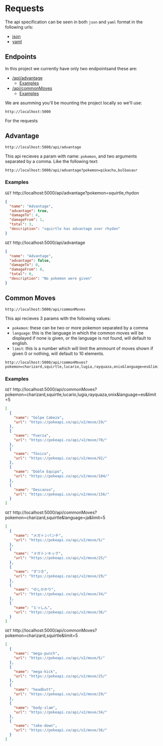 # Requests

The api specification can be seen in both `json` and `yaml` format in the following urls:

- [json](https://github.com/ferpart/pokerest/tree/master/Docs/pokerest.json)
- [yaml](https://github.com/ferpart/pokerest/tree/master/Docs/pokerest.yaml)

## Endpoints

In this project we currently have only two endpointsand these are:

- [/api/advantage](#advantage)
  - [Examples](#examples)
- [/api/commonMoves](#common-moves)
  - [Examples](#examples-1)

We are asumming you'll be mounting the project locally so we'll use:

```text
http://localhost:5000
```

For the requests

## Advantage

```text
http://localhost:5000/api/advantage
```

This api recieves a param with name: `pokemon`, and two arguments separated by a comma. Like the following text:

```text
http://localhost:5000/api/advantage?pokemon=pikachu,bulbasaur
```

### Examples

`GET` http://localhost:5000/api/advantage?pokemon=squirtle,rhydon

```json
{
  "name": "Advantage",
  "advantage": true,
  "damageTo": 4,
  "damageFrom": 1,
  "total": 3,
  "description": "squirtle has advantage over rhydon"
}
```

`GET` http://localhost:5000/api/advantage

```json
{
  "name": "Advantage",
  "advantage": false,
  "damageTo": 0,
  "damageFrom": 0,
  "total": 0,
  "description": "No pokemon were given"
}
```

## Common Moves

```text
http://localhost:5000/api/commonMoves
```

This api recieves 3 params with the following values:

- `pokemon`: these can be two or more pokemon separated by a comma
- `language`: this is the language in which the common moves will be displayed if none is given, or the language is not found, will default to english.
- `limit`: this is a number which will limit the ammount of moves shown if given 0 or nothing, will default to 10 elements.

```text
http://localhost:5000/api/commonMoves?pokemon=charizard,squirtle,lucario,lugia,rayquaza,onix&language=es&limit=5
```

### Examples

`GET` http://localhost:5000/api/commonMoves?pokemon=charizard,squirtle,lucario,lugia,rayquaza,onix&language=es&limit=5

```json
[
  {
    "name": "Golpe Cabeza",
    "url": "https://pokeapi.co/api/v2/move/29/"
  },
  {
    "name": "Fuerza",
    "url": "https://pokeapi.co/api/v2/move/70/"
  },
  {
    "name": "Tóxico",
    "url": "https://pokeapi.co/api/v2/move/92/"
  },
  {
    "name": "Doble Equipo",
    "url": "https://pokeapi.co/api/v2/move/104/"
  },
  {
    "name": "Descanso",
    "url": "https://pokeapi.co/api/v2/move/156/"
  }
]
```

`GET` http://localhost:5000/api/commonMoves?pokemon=charizard,squirtle&language=ja&limit=5

```json
[
  {
    "name": "メガトンパンチ",
    "url": "https://pokeapi.co/api/v2/move/5/"
  },
  {
    "name": "メガトンキック",
    "url": "https://pokeapi.co/api/v2/move/25/"
  },
  {
    "name": "ずつき",
    "url": "https://pokeapi.co/api/v2/move/29/"
  },
  {
    "name": "のしかかり",
    "url": "https://pokeapi.co/api/v2/move/34/"
  },
  {
    "name": "とっしん",
    "url": "https://pokeapi.co/api/v2/move/36/"
  }
]
```

`GET` http://localhost:5000/api/commonMoves?pokemon=charizard,squirtle&limit=5

```json
[
  {
    "name": "mega-punch",
    "url": "https://pokeapi.co/api/v2/move/5/"
  },
  {
    "name": "mega-kick",
    "url": "https://pokeapi.co/api/v2/move/25/"
  },
  {
    "name": "headbutt",
    "url": "https://pokeapi.co/api/v2/move/29/"
  },
  {
    "name": "body-slam",
    "url": "https://pokeapi.co/api/v2/move/34/"
  },
  {
    "name": "take-down",
    "url": "https://pokeapi.co/api/v2/move/36/"
  }
]
```
